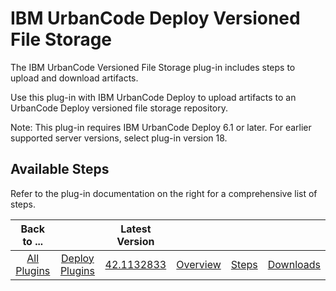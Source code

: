 
IBM UrbanCode Deploy Versioned File Storage
===========================================

The IBM UrbanCode Versioned File Storage plug-in includes steps to upload and download artifacts.

Use this plug-in with IBM UrbanCode Deploy to upload artifacts to an UrbanCode Deploy versioned file storage repository.

Note: This plug-in requires IBM UrbanCode Deploy 6.1 or later. For earlier supported server versions, select plug-in version 18.


Available Steps
---------------

Refer to the plug-in documentation on the right for a comprehensive list of steps.



|Back to ...||Latest Version||||
| :---: | :---: | :---: | :---: | :---: | :---: |
|[All Plugins](../../index.md)|[Deploy Plugins](../README.md)|[42.1132833](https://raw.githubusercontent.com/UrbanCode/IBM-UCD-PLUGINS/main/files/UrbancodeVFS/ucd-UrbancodeVFS-42.1132833.zip)|[Overview](overview.md)|[Steps](steps.md)|[Downloads](downloads.md)|
